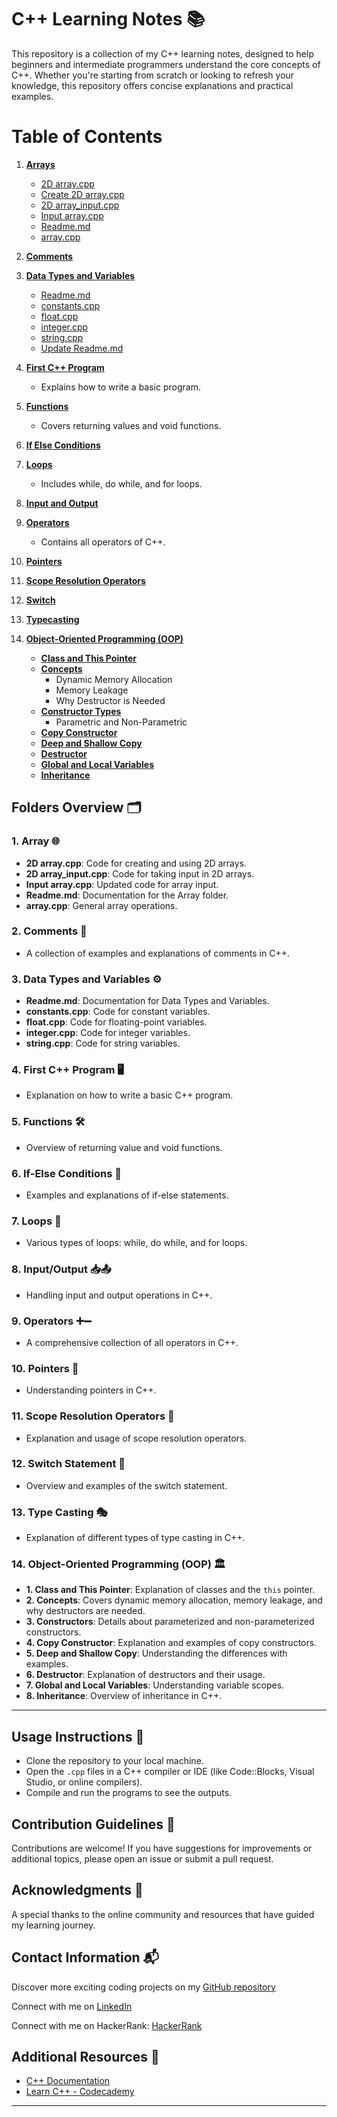 
# C++ Learning Notes 📚

This repository is a collection of my C++ learning notes, designed to help beginners and intermediate programmers understand the core concepts of C++. Whether you're starting from scratch or looking to refresh your knowledge, this repository offers concise explanations and practical examples.

# Table of Contents

1. **[Arrays](#https://github.com/Maham-j/CPP-Learning-Notes/blob/main/Arrays/2D%20array.cpp)**
   - [2D array.cpp](#2d-arraycpp)
   - [Create 2D array.cpp](#create-2d-arraycpp)
   - [2D array_input.cpp](#2d-array-inputcpp)
   - [Input array.cpp](#input-arraycpp)
   - [Readme.md](#readmemd)
   - [array.cpp](#arraycpp)

2. **[Comments](#comments)**

3. **[Data Types and Variables](#data-types-and-variables)**
   - [Readme.md](#readmemd)
   - [constants.cpp](#constantscpp)
   - [float.cpp](#floatcpp)
   - [integer.cpp](#integercpp)
   - [string.cpp](#stringcpp)
   - [Update Readme.md](#update-readmemd)

4. **[First C++ Program](#first-c-program)**
   - Explains how to write a basic program.

5. **[Functions](#functions)**
   - Covers returning values and void functions.

6. **[If Else Conditions](#if-else-conditions)**

7. **[Loops](#loops)**
   - Includes while, do while, and for loops.

8. **[Input and Output](#input-and-output)**

9. **[Operators](#operators)**
   - Contains all operators of C++.

10. **[Pointers](#pointers)**

11. **[Scope Resolution Operators](#scope-resolution-operators)**

12. **[Switch](#switch)**

13. **[Typecasting](#typecasting)**

14. **[Object-Oriented Programming (OOP)](#object-oriented-programming-oop)**
    - **[Class and This Pointer](#class-and-this-pointer)**
    - **[Concepts](#concepts)**
      - Dynamic Memory Allocation
      - Memory Leakage
      - Why Destructor is Needed
    - **[Constructor Types](#constructor-types)**
      - Parametric and Non-Parametric
    - **[Copy Constructor](#copy-constructor)**
    - **[Deep and Shallow Copy](#deep-and-shallow-copy)**
    - **[Destructor](#destructor)**
    - **[Global and Local Variables](#global-and-local-variables)**
    - **[Inheritance](#inheritance)**


## Folders Overview 🗂️
### 1. Array 🌐
- **2D array.cpp**: Code for creating and using 2D arrays.
- **2D array_input.cpp**: Code for taking input in 2D arrays.
- **Input array.cpp**: Updated code for array input.
- **Readme.md**: Documentation for the Array folder.
- **array.cpp**: General array operations.

### 2. Comments 💬
- A collection of examples and explanations of comments in C++.

### 3. Data Types and Variables ⚙️
- **Readme.md**: Documentation for Data Types and Variables.
- **constants.cpp**: Code for constant variables.
- **float.cpp**: Code for floating-point variables.
- **integer.cpp**: Code for integer variables.
- **string.cpp**: Code for string variables.

### 4. First C++ Program 🖥️
- Explanation on how to write a basic C++ program.

### 5. Functions 🛠️
- Overview of returning value and void functions.

### 6. If-Else Conditions 🔄
- Examples and explanations of if-else statements.

### 7. Loops 🔁
- Various types of loops: while, do while, and for loops.

### 8. Input/Output 📥📤
- Handling input and output operations in C++.

### 9. Operators ➕➖
- A comprehensive collection of all operators in C++.

### 10. Pointers 📍
- Understanding pointers in C++.

### 11. Scope Resolution Operators 📏
- Explanation and usage of scope resolution operators.

### 12. Switch Statement 🔄
- Overview and examples of the switch statement.

### 13. Type Casting 🎭
- Explanation of different types of type casting in C++.

### 14. Object-Oriented Programming (OOP) 🏛️
- **1. Class and This Pointer**: Explanation of classes and the `this` pointer.
- **2. Concepts**: Covers dynamic memory allocation, memory leakage, and why destructors are needed.
- **3. Constructors**: Details about parameterized and non-parameterized constructors.
- **4. Copy Constructor**: Explanation and examples of copy constructors.
- **5. Deep and Shallow Copy**: Understanding the differences with examples.
- **6. Destructor**: Explanation of destructors and their usage.
- **7. Global and Local Variables**: Understanding variable scopes.
- **8. Inheritance**: Overview of inheritance in C++.

---



## Usage Instructions 📖
- Clone the repository to your local machine.
- Open the `.cpp` files in a C++ compiler or IDE (like Code::Blocks, Visual Studio, or online compilers).
- Compile and run the programs to see the outputs.

## Contribution Guidelines 🤝
Contributions are welcome! If you have suggestions for improvements or additional topics, please open an issue or submit a pull request.

## Acknowledgments 🙏
A special thanks to the online community and resources that have guided my learning journey.

## Contact Information 📬
Discover more exciting coding projects on my [GitHub repository](https://github.com/Maham-j)

Connect with me on [LinkedIn](https://www.linkedin.com/in/maham-jamil-268584267)

Connect with me on HackerRank: [HackerRank ](https://www.hackerrank.com/maham_jamil)

## Additional Resources 🔗
- [C++ Documentation](https://en.cppreference.com/)
- [Learn C++ - Codecademy](https://www.codecademy.com/learn/learn-c-plus-plus)

---

